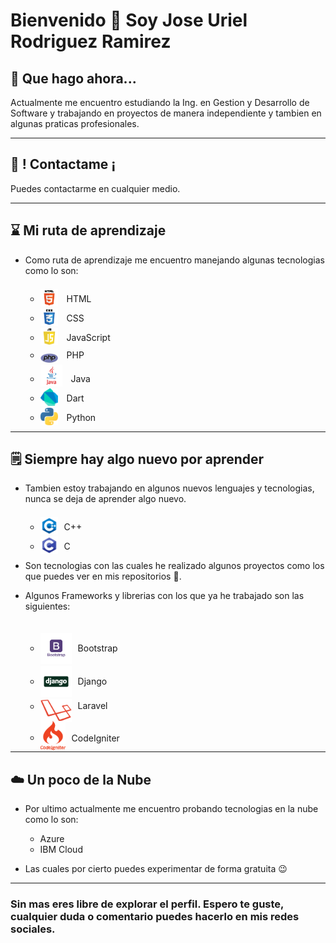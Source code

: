 # Bienvenido 👋 Soy Jose Uriel Rodriguez Ramirez 

## 🌁 Que hago ahora...

Actualmente me encuentro estudiando la Ing. en Gestion y Desarrollo de Software y trabajando en proyectos de manera independiente y tambien en algunas praticas profesionales.
 ***

## 🤝 ! Contactame ¡
Puedes contactarme en cualquier medio.


***

## ⌛ Mi ruta de aprendizaje
* Como ruta de aprendizaje me encuentro manejando algunas tecnologias como lo son:

    - <img src="res/assets/img/html.png"   style="width:28px; position:relative; top:7px; margin-right : 10px "> HTML 
    - <img src="res/assets/img/css.png"    style="width:28px; position:relative; top:7px; margin-right : 10px "> CSS
    - <img src="res/assets/img/js.png"     style="width:28px; position:relative; top:7px; margin-right : 10px;"> JavaScript
    - <img src="res/assets/img/php.png"    style="width:28px; position:relative; top:7px; margin-right : 10px;   margin-top : 10px"> PHP
    - <img src="res/assets/img/java.png"   style="width:35px; position:relative; top:7px; margin-right : 10px "> Java
    - <img src="res/assets/img/dart.png"   style="width:28px; position:relative; top:7px; margin-right : 10px "> Dart
    - <img src="res/assets/img/python.png" style="width:28px; position:relative; top:7px; margin-right : 10px "> Python
 ***
## 🗒️ Siempre hay algo nuevo por aprender
* Tambien estoy trabajando en algunos nuevos lenguajes y tecnologias, nunca se deja de aprender algo nuevo.

    <!-- - - <img src="res/assets/img/C#.png" style="width:28px; position:relative; top:7px; margin-right : 10px ">C# -->
    - <img src="res/assets/img/c++.png" style="width:28px; position:relative; top:7px; margin-right : 10px ">C++
    - <img src="res/assets/img/c.png" style="width:28px; position:relative; top:7px; margin-right : 10px ">C
   <!-- - <img src="res/assets/img/bash.png" style="width:28px; position:relative; top:7px; margin-right : 10px ">Bash-->


* Son tecnologias con las cuales he realizado algunos proyectos como los que puedes ver en mis repositorios 🔭️.





*   Algunos Frameworks y librerias con los que ya he trabajado son las siguientes:

    - <img src="res/assets/img/bootstrap.png" style="width:50px; position:relative; top: 20px; margin-right : 10px ">Bootstrap
    - <img src="res/assets/img/django.png" style="width:50px; position:relative; top: 20px; margin-right : 10px ">Django
    - <img src="res/assets/img/laravel.png" style="width:50px; position:relative; top: 20px; margin-right : 10px ">Laravel
    - <img src="res/assets/img/codeigniter.png" style="width:40px; position:relative; top: 15px; margin-right : 10px ">CodeIgniter

***

## ☁️ Un poco de la Nube
* Por ultimo actualmente me encuentro probando tecnologias en la nube como lo son:

    - Azure
    - IBM Cloud

* Las cuales por cierto puedes experimentar de forma gratuita 😉
***

### Sin mas eres libre de explorar el perfil. Espero te guste, cualquier duda o comentario puedes hacerlo en mis redes sociales.



<!--
**Jose-beat/Jose-beat** is a ✨ _special_ ✨ repository because its `README.md` (this file) appears on your GitHub profile.

Here are some ideas to get you started:

- 🔭 I’m currently working on ...
- 🌱 I’m currently learning ...
- 👯 I’m looking to collaborate on ...
- 🤔 I’m looking for help with ...
- 💬 Ask me about ...
- 📫 How to reach me: ...
- 😄 Pronouns: ...
- ⚡ Fun fact: ...
-->
